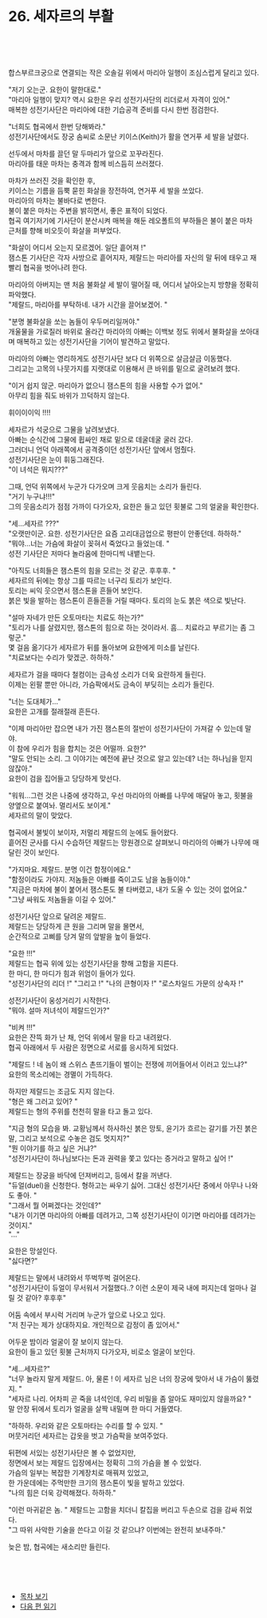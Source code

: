 # 26. 세자르의 부활 <br>
<br><br><br>

합스부르크궁으로 연결되는 작은 오솔길 위에서 마리아 일행이 조심스럽게 달리고 있다. <br>

"저기 오는군. 요한이 말한대로." <br>
"마리아 일행이 맞지? 역시 요한은 우리 성전기사단의 리더로서 자격이 있어." <br>
매복한 성전기사단은 마리아에 대한 기습공격 준비를 다시 한번 점검한다.<br>

"너희도 협곡에서 한번 당해봐라." <br>
성전기사단에서도 장궁 솜씨로 소문난 키이스(Keith)가 활을 연거푸 세 발을 날렸다. <br>

선두에서 마차를 끌던 말 두마리가 앞으로 꼬꾸라진다. <br>
마리아를 태운 마차는 충격과 함께 비스듬히 쓰러졌다. <br>

마차가 쓰러진 것을 확인한 후, <br>
키이스는 기름을 듬뿍 묻힌 화살을 장전하여, 연거푸 세 발을 쏘았다. <br>
마리아의 마차는 불바다로 변한다. <br>
불이 붙은 마차는 주변을 밝히면서, 좋은 표적이 되었다.<br>
협곡 여기저기에 기사단이 분산시켜 매복을 해둔 레오폴트의 부하들은 불이 붙은 마차 근처를 향해 비오듯이 화살을 퍼부었다. <br>

"화살이 어디서 오는지 모르겠어. 일단 흩어져 !" <br>
잼스톤 기사단은 각자 사방으로 흩어지자, 제랄드는 마리아를 자신의 말 뒤에 태우고 재빨리 협곡을 벗어나려 한다. <br>

마리아의 아버지는 맨 처음 불화살 세 발이 떨어질 때, 어디서 날아오는지 방향을 정확히 파악했다. <br>
"제랄드, 마리아를 부탁하네. 내가 시간을 끌어보겠어. " <br>

"분명 불화살을 쏘는 놈들이 우두머리일꺼야." <br>
개울물을 가로질러 바위로 올라간 마리아의 아빠는 이백보 정도 위에서 불화살을 쏘아대며 매복하고 있는 성전기사단을 기어이 발견하고 말았다. <br>

마리아의 아빠는 영리하게도 성전기사단 보다 더 위쪽으로 살금살금 이동했다. <br>
그리고는 고목의 나뭇가지를 지랫대로 이용해서 큰 바위를 밑으로 굴려보려 했다. <br>

"이거 쉽지 않군. 마리아가 없으니 잼스톤의 힘을 사용할 수가 없어." <br>
아무리 힘을 줘도 바위가 끄덕하지 않는다. <br>

휘이이이익 !!!! <br>

세자르가 석궁으로 그물을 날려보냈다. <br>
아빠는 순식간에 그물에 휩싸인 채로 밑으로 데굴데굴 굴러 갔다. <br>
그러더니 언덕 아래쪽에서 공격중이던 성전기사단 앞에서 멈췄다. <br>
성전기사단은 눈이 휘둥그래진다. <br>
"이 녀석은 뭐지???" <br>

그때, 언덕 위쪽에서 누군가 다가오며 크게 웃음치는 소리가 들린다.<br>
"거기 누구냐!!!" <br>
그의 웃음소리가 점점 가까이 다가오자, 
요한은 들고 있던 횟불로 그의 얼굴을 확인한다.<br>

"세...세자르 ???" <br>
"오랫만이군. 요한. 성전기사단은 요즘 고리대금업으로 평판이 안좋던데. 하하하." <br>
"뭐야...너는 가슴에 화살이 꽂혀서 죽었다고 들었는데. " <br>
성전 기사단은 저마다 놀라움에 한마디씩 내뱉는다. <br>

"아직도 너희들은 잼스톤의 힘을 모르는 것 같군. 후후후. " <br>
세자르의 뒤에는 항상 그를 따르는 너구리 토리가 보인다. <br>
토리는 씨익 웃으면서 잼스톤을 흔들어 보인다. <br>
붉은 빛을 발하는 잼스톤이 흔들흔들 거릴 때마다. 토리의 눈도 붉은 색으로 빛난다. <br>

"설마 자네가 만든 오토마타는 치료도 하는가?" <br>
"토리가 나를 살렸지만, 잼스톤의 힘으로 하는 것이라서. 흠... 치료라고 부르기는 좀 그렇군." <br>
몇 걸음 옮기다가 세자르가 뒤를 돌아보며 요한에게 미소를 날린다. <br>
"치료보다는 수리가 맞겠군. 하하하." <br>

세자르가 걸을 때마다 철컹이는 금속성 소리가 더욱 요란하게 들린다. <br>
이제는 왼팔 뿐만 아니라, 가슴팍에서도 금속이 부딪히는 소리가 들린다. <br>

"너는 도대체가..." <br>
요한은 고개를 절래절래 흔든다. <br>

"이제 마리아만 잡으면 내가 가진 잼스톤의 절반이 성전기사단이 가져갈 수 있는데 말야. <br>
이 참에 우리가 힘을 합치는 것은 어떨까. 요한?" <br>
"말도 안되는 소리. 그 이야기는 예전에 끝난 것으로 알고 있는데? 너는 하나님을 믿지 않잖아." <br>
요한이 검을 집어들고 당당하게 맞선다. <br>

"워워...그런 것은 나중에 생각하고, 우선 마리아의 아빠를 나무에 매달아 놓고, 횟불을 양옆으로 붙여놔. 멀리서도 보이게." <br>
세자르의 말이 맞았다. <br>

협곡에서 불빛이 보이자, 저멀리 제랄드의 눈에도 들어왔다. <br>
흩어진 군사를 다시 수습하던 제랄드는 망원경으로 살펴보니 마리아의 아빠가 나무에 매달린 것이 보인다. <br>

"가지마요. 제랄드. 분명 이건 함정이에요." <br>
"함정이라도 가야지. 저놈들은 아빠를 죽이고도 남을 놈들이야." <br>
"지금은 마차에 불이 붙어서 잼스톤도 불 타버렸고, 내가 도울 수 있는 것이 없어요." <br>
"그냥 싸워도 저놈들을 이길 수 있어." <br>

성전기사단 앞으로 달려온 제랄드. <br>
제랄드는 당당하게 큰 원을 그리며 말을 몰면서, <br>
순간적으로 고삐를 당겨 말의 앞발을 높이 들었다. <br>

"요한 !!!" <br>
제랄드는 협곡 위에 있는 성전기사단을 향해 고함을 지른다. <br>
한 마디, 한 마디가 힘과 위엄이 들어가 있다. <br>
"성전기사단의 리더 !"
"그리고 !"
"나의 큰형이자 !"
"로스차일드 가문의 상속자 !" <br>

성전기사단이 웅성거리기 시작한다. <br>
"뭐야. 설마 저녀석이 제랄드인가?" <br>

"비켜 !!!" <br>
요한은 잔뜩 화가 난 채, 언덕 위에서 말을 타고 내려왔다. <br>
협곡 아래에서 두 사람은 정면으로 서로를 응시하게 되었다.  <br>

"제랄드 ! 네 놈이 왜 스위스 촌뜨기들이 벌이는 전쟁에 끼어들어서 이러고 있느냐?" <br>
요한의 목소리에는 경멸이 가득하다. <br>

하지만 제랄드는 조금도 지지 않는다. <br>
"형은 왜 그러고 있어? " <br>
제랄드는 형의 주위를 천천히 말을 타고 돌고 있다.  <br>

"지금 형의 모습을 봐. 교황님께서 하사하신 붉은 망토, 윤기가 흐르는 갈기를 가진 붉은 말, 그리고 보석으로 수놓은 검도 멋지지?" <br>
"뭔 이야기를 하고 싶은 거냐?" <br>
"성전기사단이 하나님보다는 돈과 권력을 쫓고 있다는 증거라고 말하고 싶어 !" <br>

제랄드는 장궁을 바닥에 던져버리고, 등에서 칼을 꺼낸다. <br>
"듀얼(duel)을 신청한다. 형하고는 싸우기 싫어. 그대신 성전기사단 중에서 아무나 나와도 좋아. "  <br>
"그래서 뭘 어쩌겠다는 것인데?" <br>
"내가 이기면 마리아의 아빠를 데려가고, 그쪽 성전기사단이 이기면 마리아를 데려가는 것이지."<br>
"..." <br>

요한은 망설인다.<br>
"싫다면?" <br>

제랄드는 말에서 내려와서 뚜벅뚜벅 걸어온다.<br>
"성전기사단이 듀얼이 무서워서 거절했다..? 이런 소문이 제국 내에 퍼지는데 얼마나 걸릴 것 같아? 후후후"<br>

어둠 속에서 부시럭 거리며 누군가 앞으로 나오고 있다. <br>
"저 친구는 제가 상대하지요. 개인적으로 감정이 좀 있어서." <br>

어두운 밤이라 얼굴이 잘 보이지 않는다. <br>
요한이 들고 있던 횟불 근처까지 다가오자, 비로소 얼굴이 보인다. <br>

"세...세자르?"<br>
"너무 놀라지 말게 제랄드. 아, 물론 ! 이 세자르 님은 너의 장궁에 맞아서 내 가슴이 뚫렸지. " <br>
"세자르 나리. 어차피 곧 죽을 녀석인데, 우리 비밀을 좀 알아도 재미있지 않을까요? " <br>
말 안장 뒤에서 토리가 얼굴을 살짝 내밀며 한 마디 거들였다. <br>

"하하하. 우리와 같은 오토마타는 수리를 할 수 있지. " <br>
머뭇거리던 세자르는 갑옷을 벗고 가슴팍을 보여주었다. <br>

뒤편에 서있는 성전기사단은 볼 수 없었지만, <br>
정면에서 보는 제랄드 입장에서는 정확히 그의 가슴을 볼 수 있었다. <br>
가슴의 일부는 복잡한 기계장치로 매꿔져 있었고, <br>
한 가운데에는 주먹만한 크기의 잼스톤이 빛을 발하고 있었다. <br>
"나의 힘은 더욱 강력해졌다. 하하하." <br>

"이런 마귀같은 놈. "
제랄드는 고함을 치더니 칼집을 버리고 두손으로 검을 감싸 쥐었다. <br>
"그 따위 사악한 기술을 쓴다고 이길 것 같으냐? 이번에는 완전히 보내주마." <br>

늦은 밤, 협곡에는 새소리만 들린다. <br>


<br><br><br>

* [목차 보기](content_kr.md) <br>
* [다음 편 읽기](/01_gemston/KR/3-02_(KR)Metal_Armor_1.md)